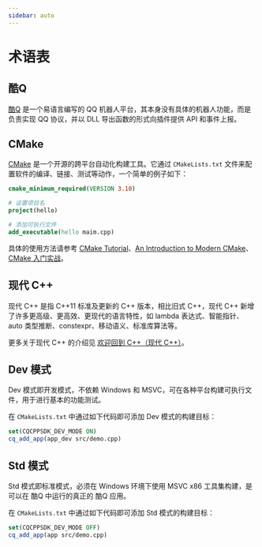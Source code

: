 ```yaml
---
sidebar: auto
---
```


# 术语表

## 酷Q

[酷Q](https://cqp.cc) 是一个易语言编写的 QQ 机器人平台，其本身没有具体的机器人功能，而是负责实现 QQ 协议，并以 DLL 导出函数的形式向插件提供 API 和事件上报。

## CMake

[CMake](https://cmake.org/) 是一个开源的跨平台自动化构建工具。它通过 `CMakeLists.txt` 文件来配置软件的编译、链接、测试等动作，一个简单的例子如下：

```cmake
cmake_minimum_required(VERSION 3.10)

# 设置项目名
project(hello)

# 添加可执行文件
add_executable(hello maim.cpp)
```

具体的使用方法请参考 [CMake Tutorial](https://cmake.org/cmake/help/latest/guide/tutorial/)、[An Introduction to Modern CMake](https://cliutils.gitlab.io/modern-cmake/)、[CMake 入门实战](https://www.hahack.com/codes/cmake/)。

## 现代 C++

现代 C++ 是指 C++11 标准及更新的 C++ 版本，相比旧式 C++，现代 C++ 新增了许多更高级、更高效、更现代的语言特性，如 lambda 表达式、智能指针、auto 类型推断、constexpr、移动语义、标准库算法等。

更多关于现代 C++ 的介绍见 [欢迎回到 C++（现代 C++）](https://docs.microsoft.com/zh-cn/cpp/cpp/welcome-back-to-cpp-modern)。

## Dev 模式

Dev 模式即开发模式，不依赖 Windows 和 MSVC，可在各种平台构建可执行文件，用于进行基本的功能测试。

在 `CMakeLists.txt` 中通过如下代码即可添加 Dev 模式的构建目标：

```cmake
set(CQCPPSDK_DEV_MODE ON)
cq_add_app(app_dev src/demo.cpp)
```

## Std 模式

Std 模式即标准模式，必须在 Windows 环境下使用 MSVC x86 工具集构建，是可以在 酷Q 中运行的真正的 酷Q 应用。

在 `CMakeLists.txt` 中通过如下代码即可添加 Std 模式的构建目标：

```cmake
set(CQCPPSDK_DEV_MODE OFF)
cq_add_app(app src/demo.cpp)
```

<!-- ## CQ 码

是 酷Q 用来表示非文本消息的一种表示方法，形如 `[CQ:image,file=ABC.jpg]`。具体的格式规则，请参考 酷Q 文档的 [CQ 码](https://d.cqp.me/Pro/CQ%E7%A0%81) 和 CoolQ HTTP API 插件文档的 [CQ 码](https://cqhttp.cc/docs/#/CQCode)。

## 消息段

是 CoolQ HTTP API 定义的、和 CQ 码可以互相转换的一个消息表示格式，具体表示方式见 [消息格式](https://cqhttp.cc/docs/#/Message)。

除了纯文本消息段之外，每一个消息段都和一个 CQ 码对应，例如下面这个消息段：

```json
{
    "type": "face",
    "data": {
        "id": "14"
    }
}
```

对应的 CQ 码表示形式就是：

```
[CQ:face,id=14]
```

具体的，NoneBot 中使用 `MessageSegment` 类来表示消息段（继承自 aiocqhttp），例如，要创建上面这个消息段，可以使用如下代码：

```python
seg = MessageSegment(type="face", data={"id": "14"})
```

或：

```python
seg = MessageSegment.face(14)
```
-->
